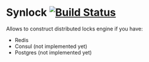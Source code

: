 # Synlock [![Build Status](https://travis-ci.com/lukashes/synlock.svg?branch=master)](https://app.travis-ci.com/github/lukashes/synlock)

Allows to construct distributed locks engine if you have:

* Redis 
* Consul (not implemented yet)
* Postgres (not implemented yet)
